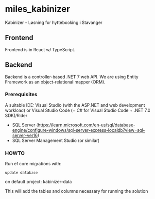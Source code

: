 # miles_kabinizer
Kabinizer - Løsning for hyttebooking i Stavanger

## Frontend
Frontend is in React w/ TypeScript.

## Backend
Backend is a controller-based .NET 7 web API.
We are using Entity Framework as an object-relational mapper (ORM).

### Prerequisites
A suitable IDE: Visual Studio (with the ASP.NET and web development workload) or Visual Studio Code (+ C# for Visual Studio Code + .NET 7.0 SDK)/Rider

- SQL Server (https://learn.microsoft.com/en-us/sql/database-engine/configure-windows/sql-server-express-localdb?view=sql-server-ver16)
- SQL Server Management Studio (or similar)

### HOWTO
Run ef core migrations with:
```
update database
```
on default project: kabinizer-data

This will add the tables and columns necessary for running the solution
